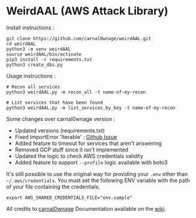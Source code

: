 # WeirdAAL (AWS Attack Library)

Install instructions :
```
git clone https://github.com/carnal0wnage/weirdAAL.git
cd weirdAAL
python3 -m venv weirdAAL
source weirdAAL/bin/activate
pip3 install -r requirements.txt
python3 create_dbs.py
```

Usage instructions :
```
# Recon all services
python3 weirdAAL.py -m recon_all -t name-of-my-recon

# List services that have been found
python3 weirdAAL.py -m list_services_by_key -t name-of-my-recon
```

Some changes over carnal0wnage version :
- Updated versions (requirements.txt)
- Fixed ImportError 'Iterable' : [Github Issue](https://github.com/carnal0wnage/weirdAAL/pull/81)
- Added feature to timeout for services that aren't answering
- Removed GCP stuff since it isn't implemented
- Updated the logic to check AWS credentials validity
- Added feature to support `--profile` logic available with boto3

It's still possible to use the original way for providing your `.env` other than `~/.aws/credentials`. You must set the following ENV variable with the path of your file containing the credentials.

```
export AWS_SHARED_CREDENTIALS_FILE="env.sample"
```

All credits to [carnal0wnage](https://github.com/carnal0wnage)
Documentation available on the [wiki](https://github.com/carnal0wnage/weirdAAL/wiki).

